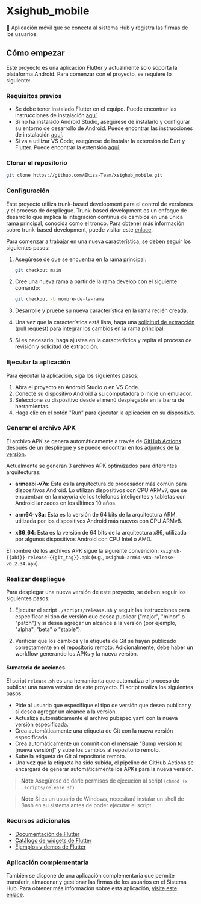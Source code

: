 # Xsighub_mobile

📱 Aplicación móvil que se conecta al sistema Hub y registra las firmas de los usuarios.

## Cómo empezar

Este proyecto es una aplicación Flutter y actualmente solo soporta la plataforma Android. Para comenzar con el proyecto, se requiere lo siguiente:

### Requisitos previos

- Se debe tener instalado Flutter en el equipo. Puede encontrar las instrucciones de instalación [aquí](https://flutter.dev/docs/get-started/install).
- Si no ha instalado Android Studio, asegúrese de instalarlo y configurar su entorno de desarrollo de Android. Puede encontrar las instrucciones de instalación [aquí](https://developer.android.com/studio/install).
- Si va a utilizar VS Code, asegúrese de instalar la extensión de Dart y Flutter. Puede encontrar la extensión [aquí](https://marketplace.visualstudio.com/items?itemName=Dart-Code.flutter).

### Clonar el repositorio

```sh
git clone https://github.com/Ekisa-Team/xsighub_mobile.git
```

### Configuración

Este proyecto utiliza trunk-based development para el control de versiones y el proceso de despliegue. Trunk-based development es un enfoque de desarrollo que implica la integración continua de cambios en una única rama principal, conocida como el tronco. Para obtener más información sobre trunk-based development, puede visitar este [enlace](https://trunkbaseddevelopment.com/).

Para comenzar a trabajar en una nueva característica, se deben seguir los siguientes pasos:

1. Asegúrese de que se encuentra en la rama principal:

   ```sh
   git checkout main
   ```

2. Cree una nueva rama a partir de la rama develop con el siguiente comando:

   ```sh
   git checkout -b nombre-de-la-rama
   ```

3. Desarrolle y pruebe su nueva característica en la rama recién creada.

4. Una vez que la característica está lista, haga una [solicitud de extracción (pull request)](https://docs.github.com/en/pull-requests/collaborating-with-pull-requests/proposing-changes-to-your-work-with-pull-requests/about-pull-requests) para integrar los cambios en la rama principal.

5. Si es necesario, haga ajustes en la característica y repita el proceso de revisión y solicitud de extracción.

### Ejecutar la aplicación

Para ejecutar la aplicación, siga los siguientes pasos:

1. Abra el proyecto en Android Studio o en VS Code.
2. Conecte su dispositivo Android a su computadora o inicie un emulador.
3. Seleccione su dispositivo desde el menú desplegable en la barra de herramientas.
4. Haga clic en el botón "Run" para ejecutar la aplicación en su dispositivo.

### Generar el archivo APK

El archivo APK se genera automáticamente a través de [GitHub Actions](https://github.com/features/actions) después de un despliegue y se puede encontrar en los [adjuntos de la versión](https://github.com/Ekisa-Team/xsighub_mobile/releases).

Actualmente se generan 3 archivos APK optimizados para diferentes arquitecturas:

- **armeabi-v7a**: Esta es la arquitectura de procesador más común para dispositivos Android. Lo utilizan dispositivos con CPU ARMv7, que se encuentran en la mayoría de los teléfonos inteligentes y tabletas con Android lanzados en los últimos 10 años.

- **arm64-v8a**: Esta es la versión de 64 bits de la arquitectura ARM, utilizada por los dispositivos Android más nuevos con CPU ARMv8.

- **x86_64**: Esta es la versión de 64 bits de la arquitectura x86, utilizada por algunos dispositivos Android con CPU Intel o AMD.

El nombre de los archivos APK sigue la siguiente convención: `xsighub-{{abi}}-release-{{git_tag}}.apk` (e.g., `xsighub-arm64-v8a-release-v0.2.34.apk`).

### Realizar despliegue

Para desplegar una nueva versión de este proyecto, se deben seguir los siguientes pasos:

1. Ejecutar el script `./scripts/release.sh` y seguir las instrucciones para especificar el tipo de versión que desea publicar ("major", "minor" o "patch") y si desea agregar un alcance a la versión (por ejemplo, "alpha", "beta" o "stable").

2. Verificar que los cambios y la etiqueta de Git se hayan publicado correctamente en el repositorio remoto. Adicionalmente, debe haber un workflow generando los APKs y la nueva versión.

#### Sumatoria de acciones

El script `release.sh` es una herramienta que automatiza el proceso de publicar una nueva versión de este proyecto. El script realiza los siguientes pasos:

- Pide al usuario que especifique el tipo de versión que desea publicar y si desea agregar un alcance a la versión.
- Actualiza automáticamente el archivo pubspec.yaml con la nueva versión especificada.
- Crea automáticamente una etiqueta de Git con la nueva versión especificada.
- Crea automáticamente un commit con el mensaje "Bump version to [nueva versión]" y sube los cambios al repositorio remoto.
- Sube la etiqueta de Git al repositorio remoto.
- Una vez que la etiqueta ha sido subida, el pipeline de GitHub Actions se encargará de generar automáticamente los APKs para la nueva versión.

> **Note**
> Asegúrese de darle permisos de ejecución al script (`chmod +x .scripts/release.sh`)

> **Note**
> Si es un usuario de Windows, necesitará instalar un shell de Bash en su sistema antes de poder ejecutar el script.

### Recursos adicionales

- [Documentación de Flutter](https://flutter.dev/docs)
- [Catálogo de widgets de Flutter](https://flutter.dev/docs/development/ui/widgets)
- [Ejemplos y demos de Flutter](https://flutter.dev/docs/cookbook)

### Aplicación complementaria

También se dispone de una aplicación complementaria que permite transferir, almacenar y gestionar las firmas de los usuarios en el Sistema Hub. Para obtener más información sobre esta aplicación, [visite este enlace](https://github.com/Ekisa-Team/xsighub).
